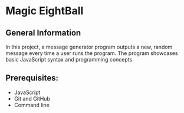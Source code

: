 # Magic EightBall

## General Information
In this project, a message generator program outputs a new, random message every time a user runs the program. The program showcases basic JavaScript syntax and programming concepts.

## Prerequisites:
+ JavaScript
+ Git and GitHub
+ Command line
